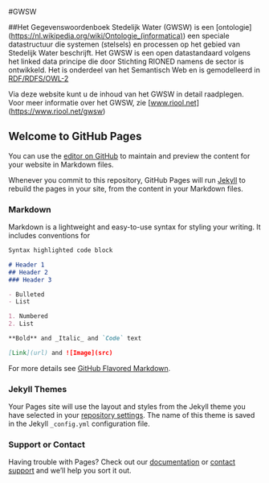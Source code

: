 



#GWSW

##Het Gegevenswoordenboek Stedelijk Water (GWSW) is een [ontologie] (https://nl.wikipedia.org/wiki/Ontologie_(informatica))
een speciale datastructuur die systemen (stelsels) en processen op het gebied van Stedelijk Water beschrijft.
Het GWSW is een open datastandaard volgens het linked data principe die door Stichting RIONED namens de sector is ontwikkeld.
Het is onderdeel van het Semantisch Web en is gemodelleerd in [RDF/RDFS/OWL-2](https://en.wikipedia.org/wiki/Resource_Description_Framework)

Via deze website kunt u de inhoud van het GWSW in detail raadplegen. Voor meer informatie over het GWSW, zie  [www.riool.net] (https://www.riool.net/gwsw)


## Welcome to GitHub Pages

You can use the [editor on GitHub](https://github.com/StichtingRIONED/GWSW/edit/master/README.md) to maintain and preview the content for your website in Markdown files.

Whenever you commit to this repository, GitHub Pages will run [Jekyll](https://jekyllrb.com/) to rebuild the pages in your site, from the content in your Markdown files.

### Markdown

Markdown is a lightweight and easy-to-use syntax for styling your writing. It includes conventions for

```markdown
Syntax highlighted code block

# Header 1
## Header 2
### Header 3

- Bulleted
- List

1. Numbered
2. List

**Bold** and _Italic_ and `Code` text

[Link](url) and ![Image](src)
```

For more details see [GitHub Flavored Markdown](https://guides.github.com/features/mastering-markdown/).

### Jekyll Themes

Your Pages site will use the layout and styles from the Jekyll theme you have selected in your [repository settings](https://github.com/StichtingRIONED/GWSW/settings). The name of this theme is saved in the Jekyll `_config.yml` configuration file.

### Support or Contact

Having trouble with Pages? Check out our [documentation](https://help.github.com/categories/github-pages-basics/) or [contact support](https://github.com/contact) and we’ll help you sort it out.

